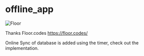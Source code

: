 # offline_app

![Floor](https://raw.githubusercontent.com/vitusortner/floor/develop/img/floor.png)


Thanks Floor.codes https://floor.codes/

Online Sync of database is added using the timer, check out the implementation.


